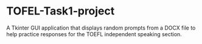 # TOFEL-Task1-project
A Tkinter GUI application that displays random prompts from a DOCX file to help practice responses for the TOEFL independent speaking section.
